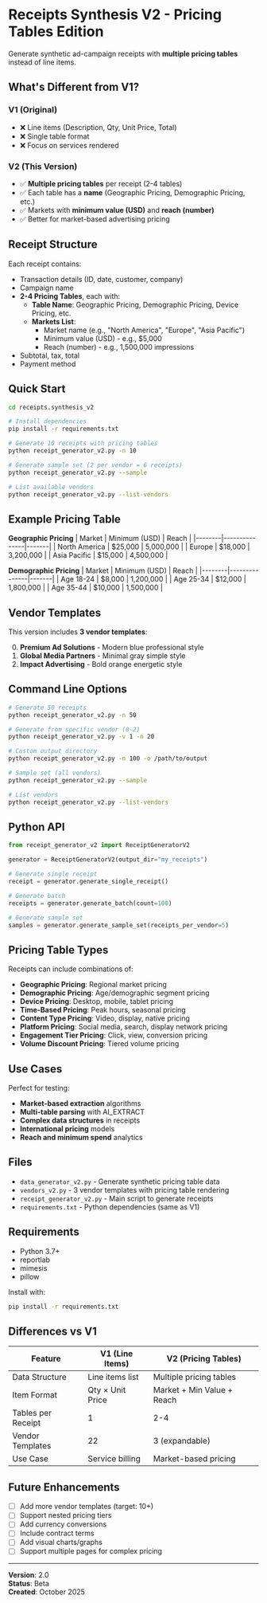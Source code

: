 # Receipts Synthesis V2 - Pricing Tables Edition

Generate synthetic ad-campaign receipts with **multiple pricing tables** instead of line items.

## What's Different from V1?

### V1 (Original)
- ❌ Line items (Description, Qty, Unit Price, Total)
- ❌ Single table format
- ❌ Focus on services rendered

### V2 (This Version)
- ✅ **Multiple pricing tables** per receipt (2-4 tables)
- ✅ Each table has a **name** (Geographic Pricing, Demographic Pricing, etc.)
- ✅ Markets with **minimum value (USD)** and **reach (number)**
- ✅ Better for market-based advertising pricing

## Receipt Structure

Each receipt contains:
- Transaction details (ID, date, customer, company)
- Campaign name
- **2-4 Pricing Tables**, each with:
  - **Table Name**: Geographic Pricing, Demographic Pricing, Device Pricing, etc.
  - **Markets List**:
    - Market name (e.g., "North America", "Europe", "Asia Pacific")
    - Minimum value (USD) - e.g., $5,000
    - Reach (number) - e.g., 1,500,000 impressions
- Subtotal, tax, total
- Payment method

## Quick Start

```bash
cd receipts.synthesis_v2

# Install dependencies
pip install -r requirements.txt

# Generate 10 receipts with pricing tables
python receipt_generator_v2.py -n 10

# Generate sample set (2 per vendor = 6 receipts)
python receipt_generator_v2.py --sample

# List available vendors
python receipt_generator_v2.py --list-vendors
```

## Example Pricing Table

**Geographic Pricing**
| Market | Minimum (USD) | Reach |
|--------|---------------|-------|
| North America | $25,000 | 5,000,000 |
| Europe | $18,000 | 3,200,000 |
| Asia Pacific | $15,000 | 4,500,000 |

**Demographic Pricing**
| Market | Minimum (USD) | Reach |
|--------|---------------|-------|
| Age 18-24 | $8,000 | 1,200,000 |
| Age 25-34 | $12,000 | 1,800,000 |
| Age 35-44 | $10,000 | 1,500,000 |

## Vendor Templates

This version includes **3 vendor templates**:

0. **Premium Ad Solutions** - Modern blue professional style
1. **Global Media Partners** - Minimal gray simple style  
2. **Impact Advertising** - Bold orange energetic style

## Command Line Options

```bash
# Generate 50 receipts
python receipt_generator_v2.py -n 50

# Generate from specific vendor (0-2)
python receipt_generator_v2.py -v 1 -n 20

# Custom output directory
python receipt_generator_v2.py -n 100 -o /path/to/output

# Sample set (all vendors)
python receipt_generator_v2.py --sample

# List vendors
python receipt_generator_v2.py --list-vendors
```

## Python API

```python
from receipt_generator_v2 import ReceiptGeneratorV2

generator = ReceiptGeneratorV2(output_dir="my_receipts")

# Generate single receipt
receipt = generator.generate_single_receipt()

# Generate batch
receipts = generator.generate_batch(count=100)

# Generate sample set
samples = generator.generate_sample_set(receipts_per_vendor=5)
```

## Pricing Table Types

Receipts can include combinations of:
- **Geographic Pricing**: Regional market pricing
- **Demographic Pricing**: Age/demographic segment pricing
- **Device Pricing**: Desktop, mobile, tablet pricing
- **Time-Based Pricing**: Peak hours, seasonal pricing
- **Content Type Pricing**: Video, display, native pricing
- **Platform Pricing**: Social media, search, display network pricing
- **Engagement Tier Pricing**: Click, view, conversion pricing
- **Volume Discount Pricing**: Tiered volume pricing

## Use Cases

Perfect for testing:
- **Market-based extraction** algorithms
- **Multi-table parsing** with AI_EXTRACT
- **Complex data structures** in receipts
- **International pricing** models
- **Reach and minimum spend** analytics

## Files

- `data_generator_v2.py` - Generate synthetic pricing table data
- `vendors_v2.py` - 3 vendor templates with pricing table rendering
- `receipt_generator_v2.py` - Main script to generate receipts
- `requirements.txt` - Python dependencies (same as V1)

## Requirements

- Python 3.7+
- reportlab
- mimesis
- pillow

Install with:
```bash
pip install -r requirements.txt
```

## Differences vs V1

| Feature | V1 (Line Items) | V2 (Pricing Tables) |
|---------|----------------|---------------------|
| Data Structure | Line items list | Multiple pricing tables |
| Item Format | Qty × Unit Price | Market + Min Value + Reach |
| Tables per Receipt | 1 | 2-4 |
| Vendor Templates | 22 | 3 (expandable) |
| Use Case | Service billing | Market-based pricing |

## Future Enhancements

- [ ] Add more vendor templates (target: 10+)
- [ ] Support nested pricing tiers
- [ ] Add currency conversions
- [ ] Include contract terms
- [ ] Add visual charts/graphs
- [ ] Support multiple pages for complex pricing

---

**Version**: 2.0  
**Status**: Beta  
**Created**: October 2025

